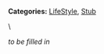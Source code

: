 <div id="wikitext">

<span class="categories"> **Categories:**
[LifeStyle](http://wiki.tamouse.org?n=Category.LifeStyle),
[Stub](http://wiki.tamouse.org?n=Category.Stub)</span>

\

*to be filled in*

<div class="vspace">

</div>

<div style="display: none;">

<span class="tags"> **Tags:** </span>
<div class="tags">

[](?action=tags&tag=)

</div>

</div>

</div>
